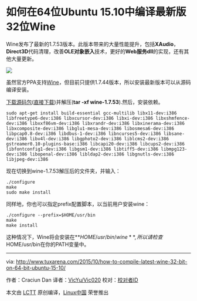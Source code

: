 如何在64位Ubuntu 15.10中编译最新版32位Wine
================================================================================
Wine发布了最新的1.7.53版本。此版本带来的大量性能提升，包括**XAudio**，**Direct3D**代码清理，改善**OLE对象嵌入**技术，更好的**Web服务dll**的实现，还有其他大量更新。

![](http://www.tuxarena.com/wp-content/uploads/2015/10/wine1753a.jpg)

虽然官方PPA支持[Wine][1]，但目前只提供1.7.44版本，所以安装最新版本可以从源码编译安装。

[下载源码包][2]([直接下载][3])并解压(**tar -xf wine-1.7.53**).然后，安装依赖。

    sudo apt-get install build-essential gcc-multilib libx11-dev:i386 libfreetype6-dev:i386 libxcursor-dev:i386 libxi-dev:i386 libxshmfence-dev:i386 libxxf86vm-dev:i386 libxrandr-dev:i386 libxinerama-dev:i386 libxcomposite-dev:i386 libglu1-mesa-dev:i386 libosmesa6-dev:i386 libpcap0.8-dev:i386 libdbus-1-dev:i386 libncurses5-dev:i386 libsane-dev:i386 libv4l-dev:i386 libgphoto2-dev:i386 liblcms2-dev:i386 gstreamer0.10-plugins-base:i386 libcapi20-dev:i386 libcups2-dev:i386 libfontconfig1-dev:i386 libgsm1-dev:i386 libtiff5-dev:i386 libmpg123-dev:i386 libopenal-dev:i386 libldap2-dev:i386 libgnutls-dev:i386 libjpeg-dev:i386

现在切换到wine-1.7.53解压后的文件夹，并输入：

    ./configure
    make
    sudo make install

同样地，你也可以指定prefix配置脚本，以当前用户安装wine：

    ./configure --prefix=$HOME/usr/bin
    make
    make install

这种情况下，Wine将会安装在**$HOME/usr/bin/wine**,所以请检查$HOME/usr/bin在你的PATH变量中。

--------------------------------------------------------------------------------

via: http://www.tuxarena.com/2015/10/how-to-compile-latest-wine-32-bit-on-64-bit-ubuntu-15-10/

作者：Craciun Dan
译者：[VicYu/Vic020](http://vicyu.net)
校对：[校对者ID](https://github.com/校对者ID)

本文由 [LCTT](https://github.com/LCTT/TranslateProject) 原创编译，[Linux中国](https://linux.cn/) 荣誉推出

[1]:https://launchpad.net/~ubuntu-wine/+archive/ubuntu/ppa
[2]:https://www.winehq.org/announce/1.7.53
[3]:http://prdownloads.sourceforge.net/wine/wine-1.7.53.tar.bz2
